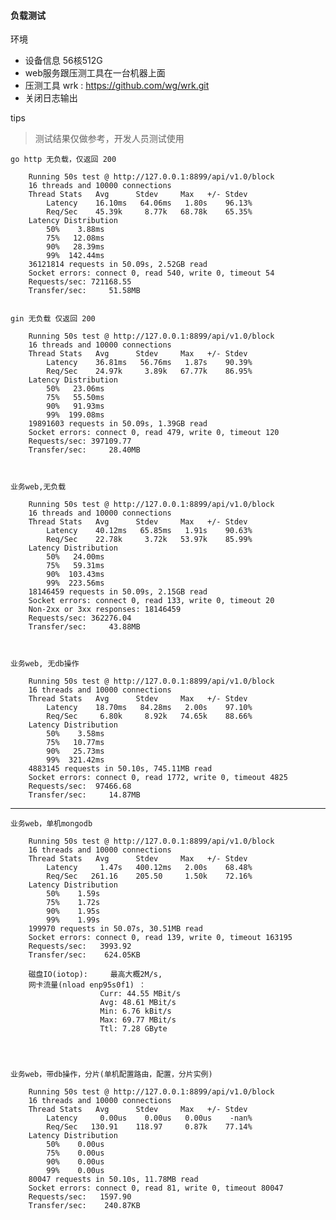 #### 负载测试
环境
* 设备信息 56核512G
* web服务跟压测工具在一台机器上面
* 压测工具 wrk : https://github.com/wg/wrk.git
* 关闭日志输出 

tips
> 测试结果仅做参考，开发人员测试使用


    go http 无负载，仅返回 200 

        Running 50s test @ http://127.0.0.1:8899/api/v1.0/block
        16 threads and 10000 connections
        Thread Stats   Avg      Stdev     Max   +/- Stdev
            Latency    16.10ms   64.06ms   1.80s    96.13%
            Req/Sec    45.39k     8.77k   68.78k    65.35%
        Latency Distribution
            50%    3.88ms
            75%   12.08ms
            90%   28.39ms
            99%  142.44ms
        36121814 requests in 50.09s, 2.52GB read
        Socket errors: connect 0, read 540, write 0, timeout 54
        Requests/sec: 721168.55
        Transfer/sec:     51.58MB


    gin 无负载 仅返回 200 

        Running 50s test @ http://127.0.0.1:8899/api/v1.0/block
        16 threads and 10000 connections
        Thread Stats   Avg      Stdev     Max   +/- Stdev
            Latency    36.81ms   56.76ms   1.87s    90.39%
            Req/Sec    24.97k     3.89k   67.77k    86.95%
        Latency Distribution
            50%   23.06ms
            75%   55.50ms
            90%   91.93ms
            99%  199.08ms
        19891603 requests in 50.09s, 1.39GB read
        Socket errors: connect 0, read 479, write 0, timeout 120
        Requests/sec: 397109.77
        Transfer/sec:     28.40MB



    业务web,无负载

        Running 50s test @ http://127.0.0.1:8899/api/v1.0/block
        16 threads and 10000 connections
        Thread Stats   Avg      Stdev     Max   +/- Stdev
            Latency    40.12ms   65.85ms   1.91s    90.63%
            Req/Sec    22.78k     3.72k   53.97k    85.99%
        Latency Distribution
            50%   24.00ms
            75%   59.31ms
            90%  103.43ms
            99%  223.56ms
        18146459 requests in 50.09s, 2.15GB read
        Socket errors: connect 0, read 133, write 0, timeout 20
        Non-2xx or 3xx responses: 18146459
        Requests/sec: 362276.04
        Transfer/sec:     43.88MB



    业务web, 无db操作

        Running 50s test @ http://127.0.0.1:8899/api/v1.0/block
        16 threads and 10000 connections
        Thread Stats   Avg      Stdev     Max   +/- Stdev
            Latency    18.70ms   84.28ms   2.00s    97.10%
            Req/Sec     6.80k     8.92k   74.65k    88.66%
        Latency Distribution
            50%    3.58ms
            75%   10.77ms
            90%   25.73ms
            99%  321.42ms
        4883145 requests in 50.10s, 745.11MB read
        Socket errors: connect 0, read 1772, write 0, timeout 4825
        Requests/sec:  97466.68
        Transfer/sec:     14.87MB

 ------------------------- 


    业务web，单机mongodb

        Running 50s test @ http://127.0.0.1:8899/api/v1.0/block
        16 threads and 10000 connections
        Thread Stats   Avg      Stdev     Max   +/- Stdev
            Latency     1.47s   400.12ms   2.00s    68.48%
            Req/Sec   261.16    205.50     1.50k    72.16%
        Latency Distribution
            50%    1.59s 
            75%    1.72s 
            90%    1.95s 
            99%    1.99s 
        199970 requests in 50.07s, 30.51MB read
        Socket errors: connect 0, read 139, write 0, timeout 163195
        Requests/sec:   3993.92
        Transfer/sec:    624.05KB

        磁盘IO(iotop):     最高大概2M/s,
        网卡流量(nload enp95s0f1) ：
                        Curr: 44.55 MBit/s
                        Avg: 48.61 MBit/s
                        Min: 6.76 kBit/s
                        Max: 69.77 MBit/s
                        Ttl: 7.28 GByte




    业务web，带db操作，分片(单机配置路由，配置，分片实例)

        Running 50s test @ http://127.0.0.1:8899/api/v1.0/block
        16 threads and 10000 connections
        Thread Stats   Avg      Stdev     Max   +/- Stdev
            Latency     0.00us    0.00us   0.00us    -nan%
            Req/Sec   130.91    118.97     0.87k    77.14%
        Latency Distribution
            50%    0.00us
            75%    0.00us
            90%    0.00us
            99%    0.00us
        80047 requests in 50.10s, 11.78MB read
        Socket errors: connect 0, read 81, write 0, timeout 80047
        Requests/sec:   1597.90
        Transfer/sec:    240.87KB

   

        



    








